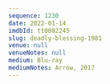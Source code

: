 ```yaml
---
sequence: 1230
date: 2022-01-14
imdbId: tt0082245
slug: deadly-blessing-1981
venue: null
venueNotes: null
medium: Blu-ray
mediumNotes: Arrow, 2017
---
```

